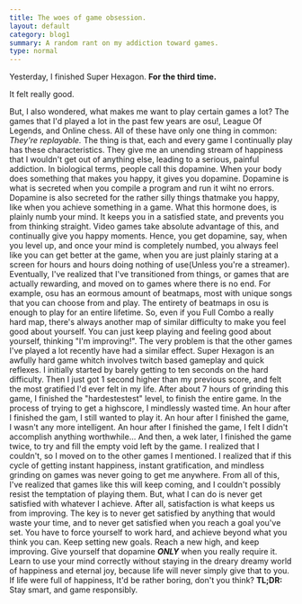 ```yaml
---
title: The woes of game obsession.
layout: default
category: blog1
summary: A random rant on my addiction toward games.
type: normal
---
```


Yesterday, I finished Super Hexagon. **For the third time.**

It felt really good.

But, I also wondered, what makes me want to play certain games a lot?
The games that I'd played a lot in the past few years are osu!, League Of Legends, and Online chess.
All of these have only one thing in common: *They're replayable.*
The thing is that, each and every game I continually play has these characteristics. They give me an unending stream of happiness that I wouldn't get out of anything else, leading to a serious, painful addiction.
In biological terms, people call this dopamine. When your body does something that makes you happy, it gives you dopamine. Dopamine is what is secreted when you compile a program and run it wiht no errors. Dopamine is also secreted for the rather silly things thatmake you happy, like when you achieve something in a game. What this hormone does, is  plainly numb your mind. It keeps you in a satisfied state, and prevents you from thinking straight.
Video games take absolute advantage of this, and continually give you happy moments. Hence, you get dopamine, say, when you level up, and once your mind is completely numbed, you always feel like you can get better at the game, when you are just plainly staring at a screen for hours and hours doing nothing of use(Unless you're a streamer).
Eventually, I've realized that I've transitioned from things, or games that are actually rewarding, and moved on to games where there is no end. For example, osu has an eormous amount of beatmaps, most with unique songs that you can choose from and play. The entirety of beatmaps in osu is enough to play for an entire lifetime. So, even if you Full Combo a really hard map, there's always another map of similar difficulty to make you feel good about yourself. You can just keep playing and feeling good about yourself, thinking "I'm improving!".
The very problem is that the other games I've played a lot recently have had a similar effect. Super Hexagon is an awfully hard game whitch involves twitch based gameplay and quick reflexes. I initially started by barely getting to ten seconds on the hard difficulty. Then I just got 1 second higher than my previous score, and felt the most gratified I'd ever felt in my life. After about 7 hours of grinding this game, I finished the "hardestestest" level, to finish the entire game. In the process of trying to get a highscore, I mindlessly wasted time.
An hour after I finished the gam, I still wanted to play it.
An hour after I finished the game, I wasn't any more intelligent.
An hour after I finished the game, I felt I didn't accomplish anything worthwhile...
And then, a wek later, I finished the game twice, to try and fill the empty void left by the game.
I realized that I couldn't, so I moved on to the other games I mentioned.
I realized that if this cycle of getting instant happiness, instant gratification, and mindless grinding on games was never going to get me anywhere.
From all of this, I've realized that games like this will keep coming, and I couldn't possibly resist the temptation of playing them. But, what I can do is never get satisfied with whatever I achieve. After all, satisfaction is what keeps us from improving.
The key is to never get satisfied by anything that would waste your time, and to never get satisfied when you reach a goal you've set. You have to force yourself to work hard, and achieve beyond what you think you can.
Keep setting new goals. Reach a new high, and keep improving. Give yourself that dopamine ***ONLY*** when you really require it. Learn to use your mind correctly without staying in the dreary dreamy world of happiness and eternal joy, because life will never simply give that to you.
If life were full of happiness, It'd be rather boring, don't you think?
**TL;DR:** Stay smart, and game responsibly.
